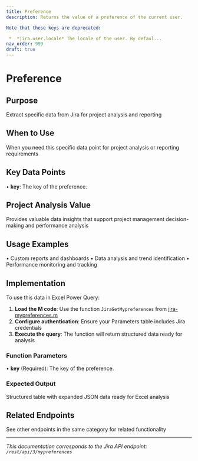 ```yaml
---
title: Preference
description: Returns the value of a preference of the current user.

Note that these keys are deprecated:

 *  *jira.user.locale* The locale of the user. By defaul...
nav_order: 999
draft: true
---
```


# Preference

## Purpose
Extract specific data from Jira for project analysis and reporting

## When to Use
When you need this specific data point for project analysis or reporting requirements

## Key Data Points
• **key**: The key of the preference.

## Project Analysis Value
Provides valuable data insights that support project management decision-making and performance analysis

## Usage Examples
• Custom reports and dashboards
• Data analysis and trend identification
• Performance monitoring and tracking

## Implementation
To use this data in Excel Power Query:

1. **Load the M code**: Use the function `JiraGetMypreferences` from [jira-mypreferences.m](../assets/jira-mypreferences.m)
2. **Configure authentication**: Ensure your Parameters table includes Jira credentials
3. **Execute the query**: The function will return structured data ready for analysis

### Function Parameters
• **key** (Required): The key of the preference.

### Expected Output
Structured table with expanded JSON data ready for Excel analysis

## Related Endpoints
See other endpoints in the same category for related functionality

---
*This documentation corresponds to the Jira API endpoint: `/rest/api/3/mypreferences`*
